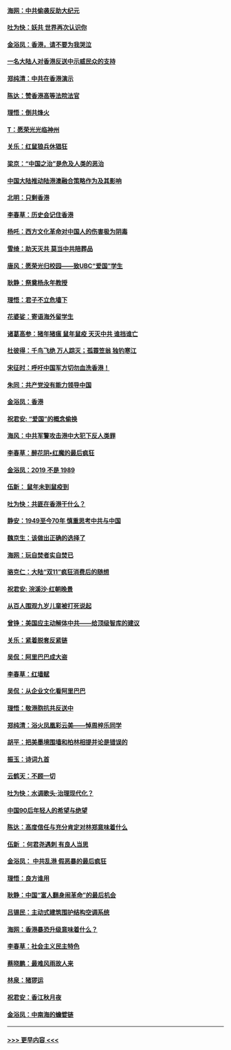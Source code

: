 #### [海网：中共偷袭反助大纪元](../pages/nsc993/n11673515.md?t=11230201) 
#### [吐为快：妖共 世界再次认识你](../pages/nsc993/n11673506.md?t=11230201) 
#### [金浴凤：香港，请不要为我哭泣](../pages/nsc993/n11673248.md?t=11230201) 
#### [一名大陆人对香港反送中示威民众的支持](../pages/nsc993/n11672615.md?t=11230201) 
#### [郑纯清：中共在香港演示](../pages/nsc993/n11670539.md?t=11230201) 
#### [陈达：赞香港高等法院法官](../pages/nsc993/n11669542.md?t=11230201) 
#### [理悟：倒共烽火](../pages/nsc993/n11668844.md?t=11230201) 
#### [T：愿荣光光临神州](../pages/nsc993/n11668421.md?t=11230201) 
#### [关乐：红鼠狼兵休猖狂](../pages/nsc993/n11668378.md?t=11230201) 
#### [梁京：“中国之治”是危及人类的恶治](../pages/nsc993/n11668328.md?t=11230201) 
#### [中国大陆推动陆港澳融合策略作为及其影响](../pages/nsc993/n11668157.md?t=11230201) 
#### [北明：只剩香港](../pages/nsc993/n11668002.md?t=11230201) 
#### [李春草：历史会记住香港](../pages/nsc993/n11667927.md?t=11230201) 
#### [杨吒：西方文化革命对中国人的伤害极为阴毒](../pages/nsc993/n11664521.md?t=11230201) 
#### [雪绮：助天灭共 莫当中共陪葬品](../pages/nsc993/n11662650.md?t=11230201) 
#### [唐风：愿荣光归校园——致UBC“爱国”学生](../pages/nsc993/n11662194.md?t=11230201) 
#### [耿静：祭奠杨永年教授](../pages/nsc993/n11662514.md?t=11230201) 
#### [理悟：君子不立危墙下](../pages/nsc993/n11662172.md?t=11230201) 
#### [花婆娑：寄语海外留学生](../pages/nsc993/n11662121.md?t=11230201) 
#### [诸葛高参：猪年猪瘟 鼠年鼠疫 天灭中共 谁挡谁亡](../pages/nsc993/n11661980.md?t=11230201) 
#### [杜彼得：千鸟飞绝 万人踪灭；孤蓑笠翁 独钓寒江](../pages/nsc993/n11661170.md?t=11230201) 
#### [宋征时：呼吁中国军方切勿血洗香港！](../pages/nsc993/n11415318.md?t=11230201) 
#### [朱同：共产党没有能力领导中国](../pages/nsc993/n11660421.md?t=11230201) 
#### [金浴凤：香港](../pages/nsc993/n11660419.md?t=11230201) 
#### [祝君安: “爱国”的概念偷换](../pages/nsc993/n11659706.md?t=11230201) 
#### [海风：中共军警攻击港中大犯下反人类罪](../pages/nsc993/n11659632.md?t=11230201) 
#### [李春草：醉花阴•红魔的最后疯狂](../pages/nsc993/n11659287.md?t=11230201) 
#### [金浴凤：2019 不是 1989](../pages/nsc993/n11657663.md?t=11230201) 
#### [伍新： 鼠年未到鼠疫到](../pages/nsc993/n11655098.md?t=11230201) 
#### [吐为快：共匪在香港干什么？](../pages/nsc993/n11654891.md?t=11230201) 
#### [静安：1949至今70年 慎重思考中共与中国](../pages/nsc993/n11651244.md?t=11230201) 
#### [魏京生：该做出正确的选择了](../pages/nsc993/n11653084.md?t=11230201) 
#### [海网：玩自焚者实自焚已](../pages/nsc993/n11652423.md?t=11230201) 
#### [骆克仁：大陆“双11”疯狂消费后的随想](../pages/nsc993/n11652305.md?t=11230201) 
#### [祝君安: 浣溪沙·红朝晚景](../pages/nsc993/n11652258.md?t=11230201) 
#### [从百人围观九岁儿童被打死说起](../pages/nsc993/n11651030.md?t=11230201) 
#### [曾铮：美国应主动解体中共——给顶级智库的建议](../pages/nsc993/n11649888.md?t=11230201) 
#### [关乐：紧着脱套反紧链](../pages/nsc993/n11649069.md?t=11230201) 
#### [吴侃：阿里巴巴成大盗](../pages/nsc993/n11645523.md?t=11230201) 
#### [李春草：红墙赋](../pages/nsc993/n11646389.md?t=11230201) 
#### [吴侃：从企业文化看阿里巴巴](../pages/nsc993/n11645476.md?t=11230201) 
#### [理悟：敬港胞抗共反送中](../pages/nsc993/n11645466.md?t=11230201) 
#### [郑纯清：浴火凤凰彩云美——悼周梓乐同学](../pages/nsc993/n11645155.md?t=11230201) 
#### [胡平：把美墨境围墙和柏林相提并论是错误的](../pages/nsc993/n11645134.md?t=11230201) 
#### [振玉：诗词九首](../pages/nsc993/n11644081.md?t=11230201) 
#### [云鹤天：不顾一切](../pages/nsc993/n11643508.md?t=11230201) 
#### [吐为快：水调歌头·治理现代化？](../pages/nsc993/n11643485.md?t=11230201) 
#### [中国90后年轻人的希望与绝望](../pages/nsc993/n11642317.md?t=11230201) 
#### [陈达：高度信任与充分肯定对林郑意味着什么](../pages/nsc993/n11641441.md?t=11230201) 
#### [伍新 ：何君尧遇刺 有良人当思](../pages/nsc993/n11641503.md?t=11230201) 
#### [金浴凤： 中共乱港  假恶暴的最后疯狂](../pages/nsc993/n11641495.md?t=11230201) 
#### [理悟：良方谁用](../pages/nsc993/n11641463.md?t=11230201) 
#### [耿静：中国“富人翻身闹革命”的最后机会](../pages/nsc993/n11640655.md?t=11230201) 
#### [吕锡民：主动式建筑围护结构空调系统](../pages/nsc993/n11640168.md?t=11230201) 
#### [海网：香港暴恐升级意味着什么？](../pages/nsc993/n11635904.md?t=11230201) 
#### [李春草：社会主义民主特色](../pages/nsc993/n11634657.md?t=11230201) 
#### [蔡晓鹏：最难风雨故人来](../pages/nsc993/n11633145.md?t=11230201) 
#### [林泉：猪猡运](../pages/nsc993/n11631469.md?t=11230201) 
#### [祝君安：香江秋月夜](../pages/nsc993/n11631440.md?t=11230201) 
#### [金浴凤：中南海的蟾嬖链](../pages/nsc993/n11631290.md?t=11230201) 

----
#### [ >>> 更早内容 <<< ](../indexes/nsc993-earlier.md)
